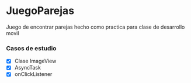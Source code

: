 # JuegoParejas
Juego de encontrar parejas hecho como practica para clase de desarrollo movil

### Casos de estudio

- [x] Clase ImageView
- [x] AsyncTask
- [x] onClickListener
